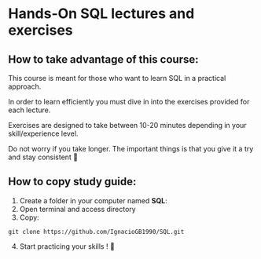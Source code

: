 # Hands-On SQL lectures and exercises


## How to take advantage of this course:

This course is meant for those who want to learn SQL in a practical approach. 

In order to learn efficiently you must dive in into the exercises provided for each lecture.

Exercises are designed to take between 10-20 minutes depending in your skill/experience level.

Do not worry if you take longer. The important things is that you give it a try and stay consistent 💪

## How to copy study guide:
1. Create a folder in your computer named **SQL**:
2. Open terminal and access directory
3. Copy:
~~~
git clone https://github.com/IgnacioGB1990/SQL.git
~~~
4. Start practicing your skills ! 🚀
